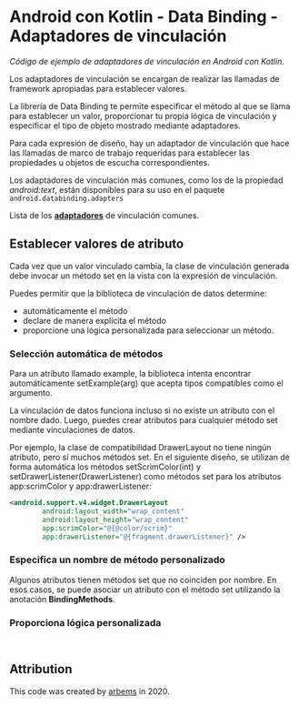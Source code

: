 # Android con Kotlin - Data Binding - Adaptadores de vinculación

*Código de ejemplo de adaptadores de vinculación en Android con Kotlin.*

Los adaptadores de vinculación se encargan de realizar las llamadas de framework apropiadas para establecer valores.

La librería de Data Binding te permite especificar el método al que se llama para establecer un valor, proporcionar tu propia lógica de vinculación y especificar el tipo de objeto mostrado mediante adaptadores.

Para cada expresión de diseño, hay un adaptador de vinculación que hace las llamadas de marco de trabajo requeridas para establecer las propiedades u objetos de escucha correspondientes.

Los adaptadores de vinculación más comunes, como los de la propiedad *android:text*, están disponibles para su uso en el paquete `android.databinding.adapters`
  
Lista de los [**adaptadores**](https://android.googlesource.com/platform/frameworks/data-binding/+/refs/heads/studio-master-dev/extensions/baseAdapters/src/main/java/androidx/databinding/adapters) de vinculación comunes.

## Establecer valores de atributo

Cada vez que un valor vinculado cambia, la clase de vinculación generada debe invocar un método set en la vista con la expresión de vinculación.

Puedes permitir que la biblioteca de vinculación de datos determine:
* automáticamente el método
* declare de manera explícita el método
* proporcione una lógica personalizada para seleccionar un método.

### Selección automática de métodos

Para un atributo llamado example, la biblioteca intenta encontrar automáticamente setExample(arg) que acepta tipos compatibles como el argumento.

La vinculación de datos funciona incluso si no existe un atributo con el nombre dado. Luego, puedes crear atributos para cualquier método set mediante vinculaciones de datos.

Por ejemplo, la clase de compatibilidad DrawerLayout no tiene ningún atributo, pero sí muchos métodos set. En el siguiente diseño, se utilizan de forma automática los métodos setScrimColor(int) y setDrawerListener(DrawerListener) como métodos set para los atributos app:scrimColor y app:drawerListener:

```xml
<android.support.v4.widget.DrawerLayout
        android:layout_width="wrap_content"
        android:layout_height="wrap_content"
        app:scrimColor="@{@color/scrim}"
        app:drawerListener="@{fragment.drawerListener}" />
```

### Especifica un nombre de método personalizado

Algunos atributos tienen métodos set que no coinciden por nombre. En esos casos, se puede asociar un atributo con el método set utilizando la anotación **BindingMethods**.

### Proporciona lógica personalizada



```xml
```

```kotlin
```

## Attribution

This code was created by [arbems](https://github.com/arbems) in 2020.
